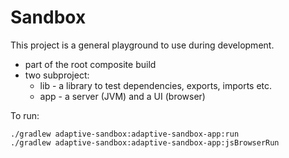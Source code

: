 # Sandbox

This project is a general playground to use during development.

* part of the root composite build
* two subproject:
  * lib - a library to test dependencies, exports, imports etc.
  * app - a server (JVM) and a UI (browser)

To run:

```shell
./gradlew adaptive-sandbox:adaptive-sandbox-app:run
./gradlew adaptive-sandbox:adaptive-sandbox-app:jsBrowserRun
```